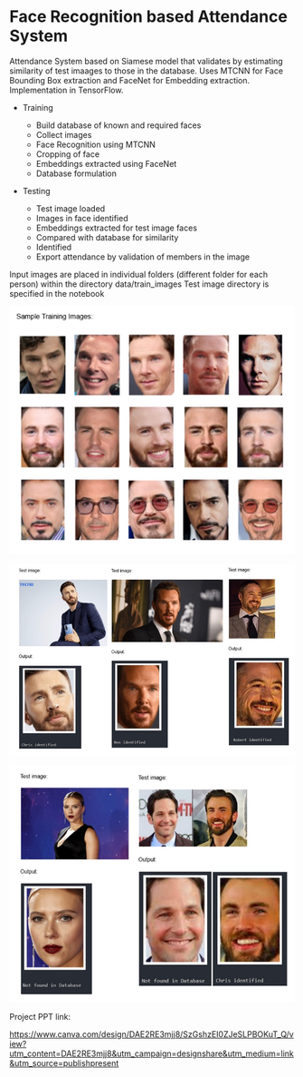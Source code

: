 # Face Recognition based Attendance System

Attendance System based on Siamese model that validates by estimating similarity of test imaages to those in the database. Uses MTCNN for Face Bounding Box extraction and FaceNet for Embedding extraction. Implementation in TensorFlow. 

- Training

    - Build database of known and required faces
    - Collect images
    - Face Recognition using MTCNN
    - Cropping of face
    - Embeddings extracted using FaceNet
    - Database formulation

- Testing

    - Test image loaded
    - Images in face identified
    - Embeddings extracted for test image faces
    - Compared with database for similarity
    - Identified
    - Export attendance by validation of members in the image

Input images are placed in individual folders (different folder for each person) within the directory data/train_images
Test image directory is specified in the notebook

![alt text](https://github.com/sam189239/face_attendance/blob/main/Documents/train_images.jpg?raw=true)

![alt text](https://github.com/sam189239/face_attendance/blob/main/Documents/test1.jpg?raw=true)

![alt text](https://github.com/sam189239/face_attendance/blob/main/Documents/test2.jpg?raw=true)


Project PPT link: 

https://www.canva.com/design/DAE2RE3mjj8/SzGshzEI0ZJeSLPBOKuT_Q/view?utm_content=DAE2RE3mjj8&utm_campaign=designshare&utm_medium=link&utm_source=publishpresent
